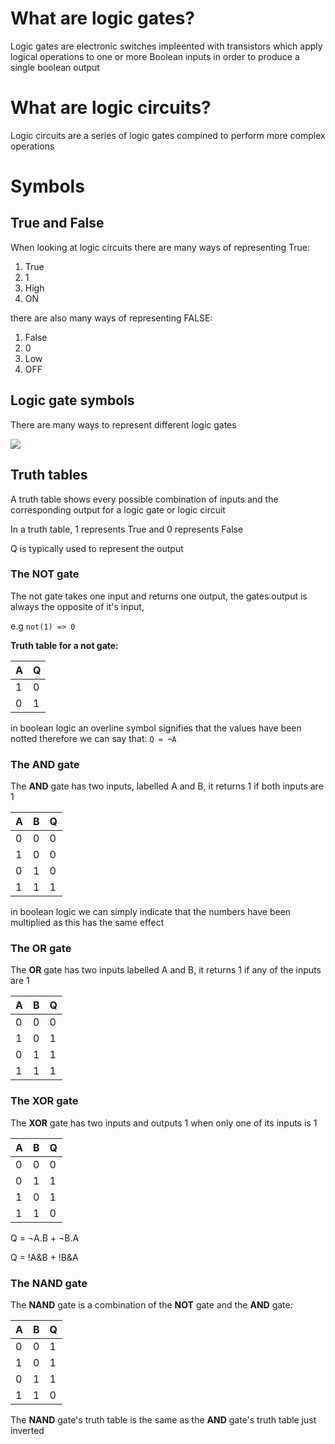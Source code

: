 # What are logic gates?

Logic gates are electronic switches impleented with transistors which apply logical operations to one or more Boolean inputs in order to produce a single boolean output

# What are logic circuits?

Logic circuits are a series of logic gates compined to perform more complex operations

# Symbols

## True and False

When looking at logic circuits there are many ways of representing True:

1. True
2. 1
3. High
4. ON

there are also many ways of representing FALSE:

1. False
2. 0
3. Low
4. OFF

## Logic gate symbols

There are many ways to represent different logic gates

![](https://www.shutterstock.com/image-vector/digital-logic-gate-symbols-black-260nw-1731006772.jpg)

## Truth tables
A truth table shows every possible combination of inputs and the corresponding output for a logic gate or logic circuit

In a truth table, 1 represents True and 0 represents False

Q is typically used to represent the output

### The **NOT** gate

The not gate takes one input and returns one output, the gates output is always the opposite of it's input, 

e.g `not(1) => 0`


**Truth table for a not gate:**

| A | Q |
|---|---|
| 1 | 0 |
| 0 | 1 |

in boolean logic an overline symbol signifies that the values have been notted
therefore we can say that:
`Q = ¬A`


### The **AND** gate

The **AND** gate has two inputs, labelled A and B, it returns 1 if both inputs are 1

| A | B | Q |
|---|---|---|
| 0 | 0 | 0 |
| 1 | 0 | 0 |
| 0 | 1 | 0 |
| 1 | 1 | 1 |

in boolean logic we can simply indicate that the numbers have been multiplied as this has the same effect

### The **OR** gate

The **OR** gate has two inputs labelled A and B, it returns 1 if any of the inputs are 1

| A | B | Q |
|---|---|---|
| 0 | 0 | 0 |
| 1 | 0 | 1 |
| 0 | 1 | 1 |
| 1 | 1 | 1 |


### The **XOR** gate

The **XOR** gate has two inputs and outputs 1 when only one of its inputs is 1

| A | B | Q |
|---|---|---|
| 0 | 0 | 0 |
| 0 | 1 | 1 |
| 1 | 0 | 1 |
| 1 | 1 | 0 |

Q = ¬A.B + ¬B.A

Q = !A&B + !B&A

### The **NAND** gate

The **NAND** gate is a combination of the **NOT** gate and the **AND** gate:

| A | B | Q |
|---|---|---|
| 0 | 0 | 1 |
| 1 | 0 | 1 |
| 0 | 1 | 1 |
| 1 | 1 | 0 |

The **NAND** gate's truth table is the same as the **AND** gate's truth table just inverted

